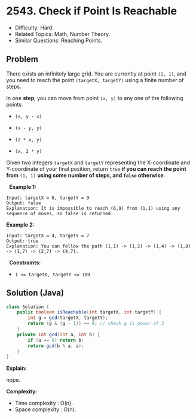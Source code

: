 # 2543. Check if Point Is Reachable

- Difficulty: Hard.
- Related Topics: Math, Number Theory.
- Similar Questions: Reaching Points.

## Problem

There exists an infinitely large grid. You are currently at point ```(1, 1)```, and you need to reach the point ```(targetX, targetY)``` using a finite number of steps.

In one **step**, you can move from point ```(x, y)``` to any one of the following points:


	
- ```(x, y - x)```
	
- ```(x - y, y)```
	
- ```(2 * x, y)```
	
- ```(x, 2 * y)```


Given two integers ```targetX``` and ```targetY``` representing the X-coordinate and Y-coordinate of your final position, return ```true``` **if you can reach the point from** ```(1, 1)``` **using some number of steps, and **```false```** otherwise**.

 
**Example 1:**

```
Input: targetX = 6, targetY = 9
Output: false
Explanation: It is impossible to reach (6,9) from (1,1) using any sequence of moves, so false is returned.
```

**Example 2:**

```
Input: targetX = 4, targetY = 7
Output: true
Explanation: You can follow the path (1,1) -> (1,2) -> (1,4) -> (1,8) -> (1,7) -> (2,7) -> (4,7).
```

 
**Constraints:**


	
- ```1 <= targetX, targetY <= 109```



## Solution (Java)

```java
class Solution {
    public boolean isReachable(int targetX, int targetY) {
        int g = gcd(targetX, targetY);
        return (g & (g - 1)) == 0; // check g is power of 2
    }
    private int gcd(int a, int b) {
        if (a == 0) return b;
        return gcd(b % a, a);
    }
}
```

**Explain:**

nope.

**Complexity:**

* Time complexity : O(n).
* Space complexity : O(n).
